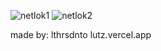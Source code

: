 ![netlok1](https://user-images.githubusercontent.com/109575711/184659002-5698631b-2e38-40d2-bfe3-9b7eb3953fa9.png)
![netlok2](https://user-images.githubusercontent.com/109575711/184659010-43c078d0-4382-42b5-9744-3a71382472ea.png)



made by: lthrsdnto
lutz.vercel.app
